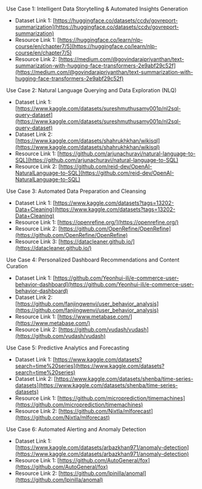 Use Case 1: Intelligent Data Storytelling & Automated Insights Generation
- Dataset Link 1: [https://huggingface.co/datasets/ccdv/govreport-summarization](https://huggingface.co/datasets/ccdv/govreport-summarization)
- Resource Link 1: [https://huggingface.co/learn/nlp-course/en/chapter7/5](https://huggingface.co/learn/nlp-course/en/chapter7/5)
- Resource Link 2: [https://medium.com/@govindarajpriyanthan/text-summarization-with-hugging-face-transformers-2e9abf29c52f](https://medium.com/@govindarajpriyanthan/text-summarization-with-hugging-face-transformers-2e9abf29c52f)

Use Case 2: Natural Language Querying and Data Exploration (NLQ)
- Dataset Link 1: [https://www.kaggle.com/datasets/sureshmuthusamy001p/nl2sql-query-dataset](https://www.kaggle.com/datasets/sureshmuthusamy001p/nl2sql-query-dataset)
- Dataset Link 2: [https://www.kaggle.com/datasets/shahrukhkhan/wikisql](https://www.kaggle.com/datasets/shahrukhkhan/wikisql)
- Resource Link 1: [https://github.com/arjunachuravi/natural-language-to-SQL](https://github.com/arjunachuravi/natural-language-to-SQL)
- Resource Link 2: [https://github.com/reid-dev/OpenAI-NaturalLanguage-to-SQL](https://github.com/reid-dev/OpenAI-NaturalLanguage-to-SQL)

Use Case 3: Automated Data Preparation and Cleansing
- Dataset Link 1: [https://www.kaggle.com/datasets?tags=13202-Data+Cleaning](https://www.kaggle.com/datasets?tags=13202-Data+Cleaning)
- Resource Link 1: [https://openrefine.org/](https://openrefine.org/)
- Resource Link 2: [https://github.com/OpenRefine/OpenRefine](https://github.com/OpenRefine/OpenRefine)
- Resource Link 3: [https://datacleaner.github.io/](https://datacleaner.github.io/)

Use Case 4: Personalized Dashboard Recommendations and Content Curation
- Dataset Link 1: [https://github.com/Yeonhui-ili/e-commerce-user-behavior-dashboard](https://github.com/Yeonhui-ili/e-commerce-user-behavior-dashboard)
- Dataset Link 2: [https://github.com/fanjingwenvi/user_behavior_analysis](https://github.com/fanjingwenvi/user_behavior_analysis)
- Resource Link 1: [https://www.metabase.com/](https://www.metabase.com/)
- Resource Link 2: [https://github.com/vudash/vudash](https://github.com/vudash/vudash)

Use Case 5: Predictive Analytics and Forecasting
- Dataset Link 1: [https://www.kaggle.com/datasets?search=time%20series](https://www.kaggle.com/datasets?search=time%20series)
- Dataset Link 2: [https://www.kaggle.com/datasets/shenba/time-series-datasets](https://www.kaggle.com/datasets/shenba/time-series-datasets)
- Resource Link 1: [https://github.com/microprediction/timemachines](https://github.com/microprediction/timemachines)
- Resource Link 2: [https://github.com/Nixtla/mlforecast](https://github.com/Nixtla/mlforecast)

Use Case 6: Automated Alerting and Anomaly Detection
- Dataset Link 1: [https://www.kaggle.com/datasets/arbazkhan971/anomaly-detection](https://www.kaggle.com/datasets/arbazkhan971/anomaly-detection)
- Resource Link 1: [https://github.com/AutoGeneral/fox](https://github.com/AutoGeneral/fox)
- Resource Link 2: [https://github.com/lpinilla/anomal](https://github.com/lpinilla/anomal)